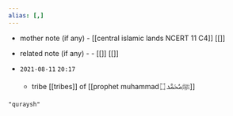 ```yaml
---
alias: [,]
---
```

- mother note (if any)
		- [[central islamic lands NCERT 11 C4]] [[]]
- related note (if any) -
		- [[]] [[]]


- `2021-08-11`  `20:17`
	- tribe [[tribes]] of [[prophet muhammad ﷺﷴ ۝]]

```query
"quraysh"
```
